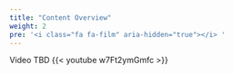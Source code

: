 ```yaml
---
title: "Content Overview"
weight: 2
pre: '<i class="fa fa-film" aria-hidden="true"></i> '
---
```


Video TBD
{{< youtube w7Ft2ymGmfc >}}

